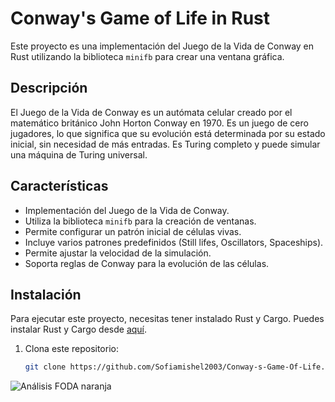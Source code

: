 # Conway's Game of Life in Rust

Este proyecto es una implementación del Juego de la Vida de Conway en Rust utilizando la biblioteca `minifb` para crear una ventana gráfica.

## Descripción

El Juego de la Vida de Conway es un autómata celular creado por el matemático británico John Horton Conway en 1970. Es un juego de cero jugadores, lo que significa que su evolución está determinada por su estado inicial, sin necesidad de más entradas. Es Turing completo y puede simular una máquina de Turing universal.

## Características

- Implementación del Juego de la Vida de Conway.
- Utiliza la biblioteca `minifb` para la creación de ventanas.
- Permite configurar un patrón inicial de células vivas.
- Incluye varios patrones predefinidos (Still lifes, Oscillators, Spaceships).
- Permite ajustar la velocidad de la simulación.
- Soporta reglas de Conway para la evolución de las células.

## Instalación

Para ejecutar este proyecto, necesitas tener instalado Rust y Cargo. Puedes instalar Rust y Cargo desde [aquí](https://www.rust-lang.org/tools/install).

1. Clona este repositorio:
   ```bash
   git clone https://github.com/Sofiamishel2003/Conway-s-Game-Of-Life.git

![Análisis FODA naranja](https://github.com/user-attachments/assets/ada9e797-cc38-4638-802e-ec93c33e9333)
